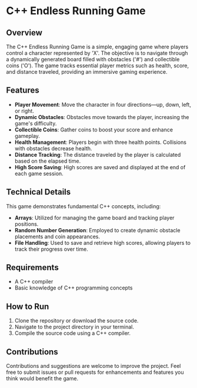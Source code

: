 # C++ Endless Running Game

## Overview
The C++ Endless Running Game is a simple, engaging game where players control a character represented by 'X'. The objective is to navigate through a dynamically generated board filled with obstacles ('#') and collectible coins ('O'). The game tracks essential player metrics such as health, score, and distance traveled, providing an immersive gaming experience.

## Features
- **Player Movement**: Move the character in four directions—up, down, left, or right.
- **Dynamic Obstacles**: Obstacles move towards the player, increasing the game's difficulty.
- **Collectible Coins**: Gather coins to boost your score and enhance gameplay.
- **Health Management**: Players begin with three health points. Collisions with obstacles decrease health.
- **Distance Tracking**: The distance traveled by the player is calculated based on the elapsed time.
- **High Score Saving**: High scores are saved and displayed at the end of each game session.

## Technical Details
This game demonstrates fundamental C++ concepts, including:
- **Arrays**: Utilized for managing the game board and tracking player positions.
- **Random Number Generation**: Employed to create dynamic obstacle placements and coin appearances.
- **File Handling**: Used to save and retrieve high scores, allowing players to track their progress over time.

## Requirements
- A C++ compiler
- Basic knowledge of C++ programming concepts

## How to Run
1. Clone the repository or download the source code.
2. Navigate to the project directory in your terminal.
3. Compile the source code using a C++ compiler.

## Contributions
Contributions and suggestions are welcome to improve the project. Feel free to submit issues or pull requests for enhancements and features you think would benefit the game.
